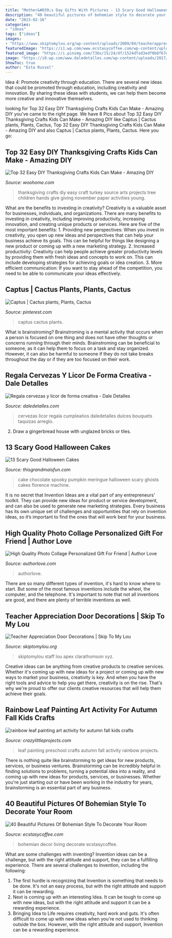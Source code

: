 ```yaml
---
title: "Mother&#039;s Day Gifts With Pictures - 13 Scary Good Halloween Cakes"
description: "40 beautiful pictures of bohemian style to decorate your room"
date: "2023-02-16"
categories:
- "ideas"
tags: ["ideas"]
images:
- "https://www.skiptomylou.org/wp-content/uploads/2009/04/teacherappreciationdoor6-1.jpg"
featuredImage: "https://i1.wp.com/www.ecstasycoffee.com/wp-content/uploads/2016/10/Bohemian-Living-Room-Designs-22.jpg"
featured_image: "https://i.pinimg.com/736x/15/24/df/1524dfad3edf0b8f67e460804d5d6cb3.jpg"
image: "https://i0.wp.com/www.daledetalles.com/wp-content/uploads/2017/05/regala-cervezas-y-licor-de-forma-creativa11.jpg"
ShowToc: true
author: "Esta Russel"
---
```



Idea 4: Promote creativity through education.
There are several new ideas that could be promoted through education, including creativity and innovation. By sharing these ideas with students, we can help them become more creative and innovative themselves.

	

		
looking for Top 32 Easy DIY Thanksgiving Crafts Kids Can Make - Amazing DIY you've came to the right page. We have 8 Pics about Top 32 Easy DIY Thanksgiving Crafts Kids Can Make - Amazing DIY like Captus | Cactus plants, Plants, Cactus, Top 32 Easy DIY Thanksgiving Crafts Kids Can Make - Amazing DIY and also Captus | Cactus plants, Plants, Cactus. Here you go:
		
    
## Top 32 Easy DIY Thanksgiving Crafts Kids Can Make - Amazing DIY

<img loading=lazy src="http://www.woohome.com/wp-content/uploads/2013/11/Thanksgiving-Crafts-Kids-Can-Make-18.jpg" onerror="this.onerror=null;this.src='https://tse1.mm.bing.net/th?id=OIP.zuZf68lY4SK0b5a1qaxIWgHaJ4&amp;pid=15.1';" alt="Top 32 Easy DIY Thanksgiving Crafts Kids Can Make - Amazing DIY">

_Source: woohome.com_

>thanksgiving crafts diy easy craft turkey source arts projects tree children hands give giving november paper activities young. 

	

What are the benefits to investing in creativity?
Creativity is a valuable asset for businesses, individuals, and organizations. There are many benefits to investing in creativity, including improving productivity, increasing innovation, and creating unique products or services. Here are five of the most important benefits: 1. Providing new perspectives: When you invest in creativity, you open up new ideas and perspectives that can help your business achieve its goals. This can be helpful for things like designing a new product or coming up with a new marketing strategy. 2. Increased productivity: Creativity can help people achieve greater productivity levels by providing them with fresh ideas and concepts to work on. This can include developing strategies for achieving goals or idea creation. 3. More efficient communication: If you want to stay ahead of the competition, you need to be able to communicate your ideas effectively.

    
## Captus | Cactus Plants, Plants, Cactus

<img loading=lazy src="https://i.pinimg.com/736x/15/24/df/1524dfad3edf0b8f67e460804d5d6cb3.jpg" onerror="this.onerror=null;this.src='https://tse4.mm.bing.net/th?id=OIP.GAYfBBFuc11WdaBwpr0eMgCpEs&amp;pid=15.1';" alt="Captus | Cactus plants, Plants, Cactus">

_Source: pinterest.com_

>captus cactus plants. 

	

What is brainstroming?
Brainstroming is a mental activity that occurs when a person is focused on one thing and does not have other thoughts or concerns running through their minds. Brainstroming can be beneficial to someone, as it can help them to focus on a task and stay organized. However, it can also be harmful to someone if they do not take breaks throughout the day or if they are too focused on their work.

    
## Regala Cervezas Y Licor De Forma Creativa - Dale Detalles

<img loading=lazy src="https://i0.wp.com/www.daledetalles.com/wp-content/uploads/2017/05/regala-cervezas-y-licor-de-forma-creativa11.jpg" onerror="this.onerror=null;this.src='https://tse2.mm.bing.net/th?id=OIP.cQPI-4DAZJw5xwcqliN6VQHaJ4&amp;pid=15.1';" alt="Regala cervezas y licor de forma creativa - Dale Detalles">

_Source: daledetalles.com_

>cervezas licor regala cumpleaños daledetalles dulces bouquets taquizas arreglo. 

	

2. Draw a gingerbread house with unglazed bricks or tiles.

    
## 13 Scary Good Halloween Cakes

<img loading=lazy src="https://www.thisgrandmaisfun.com/wp-content/uploads/2016/10/IMG_9874_2-683x1024-683x1024.jpg" onerror="this.onerror=null;this.src='https://tse4.mm.bing.net/th?id=OIP.lDBmP63bXvh79y0OmpVS1wHaLG&amp;pid=15.1';" alt="13 Scary Good Halloween Cakes">

_Source: thisgrandmaisfun.com_

>cake chocolate spooky pumpkin meringue halloween scary ghosts cakes florence machine. 

	

It is no secret that Invention Ideas are a vital part of any entrepreneurs’ toolkit. They can provide new ideas for product or service development, and can also be used to generate new marketing strategies. Every business has its own unique set of challenges and opportunities that rely on invention ideas, so it’s important to find the ones that will work best for your business.

    
## High Quality Photo Collage Personalized Gift For Friend | Author Love

<img loading=lazy src="https://www.authorlove.com/wp-content/uploads/2019/01/friends-scaled.jpg" onerror="this.onerror=null;this.src='https://tse2.mm.bing.net/th?id=OIP.-RxmBDE2y4ujQvyIPjZwPwHaKe&amp;pid=15.1';" alt="High Quality Photo Collage Personalized Gift For Friend | Author Love">

_Source: authorlove.com_

>authorlove. 

	

There are so many different types of invention, it's hard to know where to start. But some of the most famous inventions include the wheel, the computer, and the telephone. It's important to note that not all inventions are good, and there are plenty of terrible inventions as well.

    
## Teacher Appreciation Door Decorations | Skip To My Lou

<img loading=lazy src="https://www.skiptomylou.org/wp-content/uploads/2009/04/teacherappreciationdoor6-1.jpg" onerror="this.onerror=null;this.src='https://tse2.mm.bing.net/th?id=OIP.mWQPh92M7gF80-2OKlVBUwAAAA&amp;pid=15.1';" alt="Teacher Appreciation Door Decorations | Skip To My Lou">

_Source: skiptomylou.org_

>skiptomylou staff lou apex clarathomson xyz. 

	

Creative ideas can be anything from creative products to creative services. Whether it's coming up with new ideas for a project or coming up with new ways to market your business, creativity is key. And when you have the right tools and advice to help you get there, creativity is on the rise. That's why we're proud to offer our clients creative resources that will help them achieve their goals.

    
## Rainbow Leaf Painting Art Activity For Autumn Fall Kids Crafts

<img loading=lazy src="https://crazylittleprojects.com/wp-content/uploads/2020/08/rainbow-leaf-painting-art-activity-for-autumn-fall-kids-crafts-preschool-198x300.jpg" onerror="this.onerror=null;this.src='https://tse3.mm.bing.net/th?id=OIP.AJ1bLGrSJ2olMnWTdrbekAAAAA&amp;pid=15.1';" alt="rainbow leaf painting art activity for autumn fall kids crafts">

_Source: crazylittleprojects.com_

>leaf painting preschool crafts autumn fall activity rainbow projects. 

	

There is nothing quite like brainstorming to get ideas for new products, services, or business ventures. Brainstorming can be incredibly helpful in finding solutions to problems, turning a potential idea into a reality, and coming up with new ideas for products, services, or businesses. Whether you're just starting out or have been working in the industry for years, brainstorming is an essential part of any business.

    
## 40 Beautiful Pictures Of Bohemian Style To Decorate Your Room

<img loading=lazy src="https://i1.wp.com/www.ecstasycoffee.com/wp-content/uploads/2016/10/Bohemian-Living-Room-Designs-22.jpg" onerror="this.onerror=null;this.src='https://tse1.mm.bing.net/th?id=OIP.PBDs9qsCahfs_FTGZSj0VwHaJ_&amp;pid=15.1';" alt="40 Beautiful Pictures Of Bohemian Style To Decorate Your Room">

_Source: ecstasycoffee.com_

>bohemian decor living decorate ecstasycoffee. 

	

What are some challenges with inventing?
Invention ideas can be a challenge, but with the right attitude and support, they can be a fulfilling experience. There are several challenges to Invention, including the following:
1. The first hurdle is recognizing that Invention is something that needs to be done. It's not an easy process, but with the right attitude and support it can be rewarding.
2. Next is coming up with an interesting Idea. It can be tough to come up with new ideas, but with the right attitude and support it can be a rewarding experience. 
3. Bringing Idea to Life requires creativity, hard work and guts. It's often difficult to come up with new ideas when you're not used to thinking outside the box. However, with the right attitude and support, Invention can be a rewarding experience.

